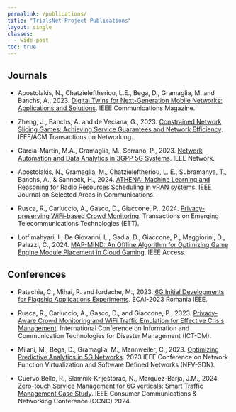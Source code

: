 ```yaml
---
permalink: /publications/
title: "TrialsNet Project Publications"
layout: single
classes:
  - wide-post
toc: true
---
```


## Journals

- Apostolakis, N., Chatzieleftheriou, L.E., Bega, D., Gramaglia, M. and Banchs, A., 2023. [Digital Twins for Next-Generation Mobile Networks\: Applications and Solutions](https://zenodo.org/record/7913098). IEEE Communications Magazine.

- Zheng, J.,  Banchs, A. and de Veciana, G., 2023. [Constrained Network Slicing Games: Achieving Service Guarantees and Network Efficiency](https://zenodo.org/record/8174062). IEEE/ACM Transactions on Networking.

- Garcia-Martin, M.A., Gramaglia, M., Serrano, P., 2023. [Network Automation and Data Analytics in 3GPP 5G Systems](https://doi.org/10.5281/zenodo.8422077). IEEE Network.

- Apostolakis, N., Gramaglia, M., Chatzieleftheriou, L. E., Subramanya, T., Banchs, A., & Sanneck, H., 2024. [ATHENA: Machine Learning and Reasoning for Radio Resources Scheduling in vRAN systems](https://zenodo.org/doi/10.5281/zenodo.10183985). IEEE Journal on Selected Areas in Communications.

- Rusca, R., Carluccio, A., Gasco, D., Giaccone, P., 2024. [Privacy-preserving WiFi-based Crowd Monitoring](https://zenodo.org/doi/10.5281/zenodo.10686650). Transactions on Emerging Telecommunications Technologies (ETT).

- Lotfimahyari, I., De Giovanni, L., Gadia, D., Giaccone, P., Maggiorini, D., Palazzi, C., 2024. [MAP-MIND: An Offline Algorithm for Optimizing Game Engine Module Placement in Cloud Gaming](https://ieeexplore.ieee.org/document/10478002). IEEE Access.


## Conferences

- Patachia, C., Mihai, R. and Iordache, M., 2023. [6G Initial Developments for Flagship Applications Experiments](https://zenodo.org/record/8131471). ECAI-2023 Romania IEEE.

- Rusca, R., Carluccio, A., Gasco, D., and Giaccone, P., 2023. [Privacy-Aware Crowd Monitoring and WiFi Traffic Emulation for Effective Crisis Management](https://zenodo.org/record/8221688).  International Conference on Information and Communication Technologies for Disaster Management (ICT-DM).

- Milani, M., Bega, D., Gramaglia, M., Mannweiler, C., 2023. [Optimizing Predictive Analytics in 5G Networks](https://zenodo.org/doi/10.5281/zenodo.10392209). 2023 IEEE Conference on Network Function Virtualization and Software Defined Networks (NFV-SDN).

- Cuervo Bello, R., Slamnik-Kriještorac, N., Marquez-Barja, J.M., 2024. [Zero-touch Service Management for 6G verticals: Smart Traffic Management Case Study](https://doi.org/10.1109/CCNC51664.2024.10454808). IEEE Consumer Communications & Networking Conference (CCNC) 2024.

